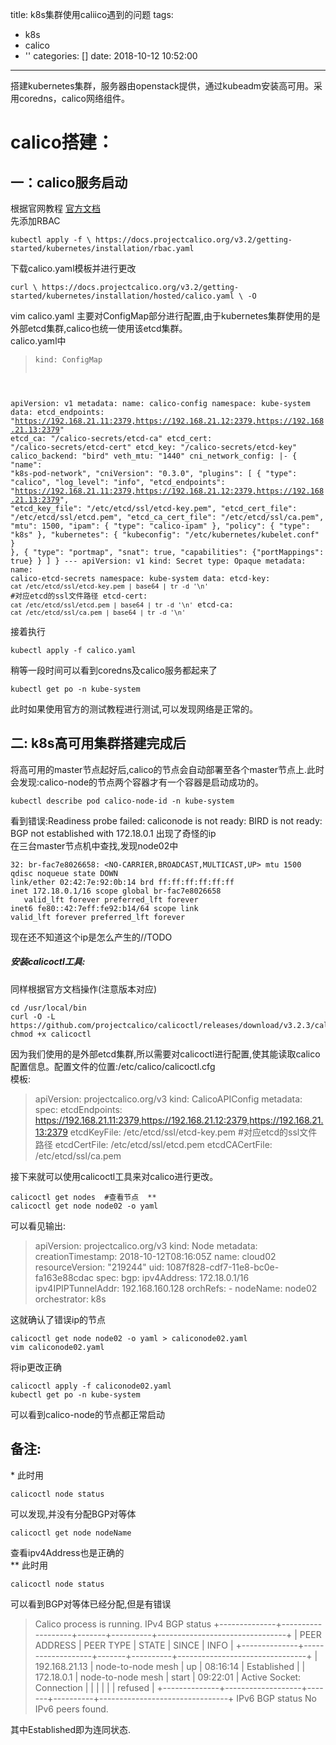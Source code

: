 title: k8s集群使用caliico遇到的问题
tags:
  - k8s
  - calico
  - ''
categories: []
date: 2018-10-12 10:52:00
---
搭建kubernetes集群，服务器由openstack提供，通过kubeadm安装高可用。采用coredns，calico网络组件。

# calico搭建：

## 一：calico服务启动
根据官网教程 <a href="https://docs.projectcalico.org/v3.2/getting-started/kubernetes/installation/calico">官方文档</a>  
先添加RBAC  

	kubectl apply -f \ https://docs.projectcalico.org/v3.2/getting-started/kubernetes/installation/rbac.yaml
    
下载calico.yaml模板并进行更改

	curl \ https://docs.projectcalico.org/v3.2/getting-started/kubernetes/installation/hosted/calico.yaml \ -O
vim calico.yaml
主要对ConfigMap部分进行配置,由于kubernetes集群使用的是外部etcd集群,calico也统一使用该etcd集群。  
calico.yaml中
> <pre><code>kind: ConfigMap
apiVersion: v1
metadata:
  name: calico-config
  namespace: kube-system
data:
  etcd_endpoints: "https://192.168.21.11:2379,https://192.168.21.12:2379,https://192.168.21.13:2379"
  etcd_ca: "/calico-secrets/etcd-ca"
  etcd_cert: "/calico-secrets/etcd-cert"
  etcd_key: "/calico-secrets/etcd-key"
  calico_backend: "bird"
  veth_mtu: "1440"
  cni_network_config: |-
    {
      "name": "k8s-pod-network",
      "cniVersion": "0.3.0",
      "plugins": [
        {
          "type": "calico",
          "log_level": "info",
          "etcd_endpoints": "https://192.168.21.11:2379,https://192.168.21.12:2379,https://192.168.21.13:2379",
          "etcd_key_file": "/etc/etcd/ssl/etcd-key.pem",
          "etcd_cert_file": "/etc/etcd/ssl/etcd.pem",
          "etcd_ca_cert_file": "/etc/etcd/ssl/ca.pem",
          "mtu": 1500,
          "ipam": {
              "type": "calico-ipam"
          },
          "policy": {
              "type": "k8s"
          },
          "kubernetes": {
              "kubeconfig": "/etc/kubernetes/kubelet.conf"
          }
        },
        {
          "type": "portmap",
          "snat": true,
          "capabilities": {"portMappings": true}
        }
      ]
   }
\---
apiVersion: v1
kind: Secret
type: Opaque
metadata:
  name: calico-etcd-secrets
  namespace: kube-system
data:
  etcd-key: `cat /etc/etcd/ssl/etcd-key.pem | base64 | tr -d '\n'` #对应etcd的ssl文件路径
  etcd-cert: `cat /etc/etcd/ssl/etcd.pem | base64 | tr -d '\n'`
  etcd-ca: `cat /etc/etcd/ssl/ca.pem | base64 | tr -d '\n'`
</code></pre>  

接着执行

	kubectl apply -f calico.yaml
稍等一段时间可以看到coredns及calico服务都起来了

	kubectl get po -n kube-system
此时如果使用官方的测试教程进行测试,可以发现网络是正常的。

## 二: k8s高可用集群搭建完成后
将高可用的master节点起好后,calico的节点会自动部署至各个master节点上.此时会发现:calico-node的节点两个容器才有一个容器是启动成功的。  

	kubectl describe pod calico-node-id -n kube-system
看到错误:Readiness probe failed: caliconode is not ready: BIRD is not ready: BGP not established with 172.18.0.1
出现了奇怪的ip  
在三台master节点机中查找,发现node02中  

	32: br-fac7e8026658: <NO-CARRIER,BROADCAST,MULTICAST,UP> mtu 1500 qdisc noqueue state DOWN 
    link/ether 02:42:7e:92:0b:14 brd ff:ff:ff:ff:ff:ff
    inet 172.18.0.1/16 scope global br-fac7e8026658
       valid_lft forever preferred_lft forever
    inet6 fe80::42:7eff:fe92:b14/64 scope link 
    valid_lft forever preferred_lft forever
    
现在还不知道这个ip是怎么产生的//TODO
   
##### 安装calicoctl工具: 
同样根据官方文档操作(注意版本对应)

	cd /usr/local/bin
    curl -O -L https://github.com/projectcalico/calicoctl/releases/download/v3.2.3/calicoctl
    chmod +x calicoctl

因为我们使用的是外部etcd集群,所以需要对calicoctl进行配置,使其能读取calico配置信息。配置文件的位置:/etc/calico/calicoctl.cfg   
模板:

> 	apiVersion: projectcalico.org/v3
	kind: CalicoAPIConfig
	metadata:
	spec:
  	etcdEndpoints: 		https://192.168.21.11:2379,https://192.168.21.12:2379,https://192.168.21.13:2379
  	etcdKeyFile: /etc/etcd/ssl/etcd-key.pem #对应etcd的ssl文件路径
  	etcdCertFile: /etc/etcd/ssl/etcd.pem
  	etcdCACertFile: /etc/etcd/ssl/ca.pem

接下来就可以使用calicoctl工具来对calico进行更改。

	calicoctl get nodes  #查看节点  **
	calicoctl get node node02 -o yaml
可以看见输出:

> 	apiVersion: projectcalico.org/v3
	kind: Node
	metadata:
  	creationTimestamp: 2018-10-12T08:16:05Z
  	name: cloud02
  	resourceVersion: "219244"
  	uid: 1087f828-cdf7-11e8-bc0e-fa163e88cdac
	spec:
  	bgp:
    	ipv4Address: 172.18.0.1/16
    	ipv4IPIPTunnelAddr: 192.168.160.128
  	orchRefs:
  	- nodeName: node02
    	orchestrator: k8s

这就确认了错误ip的节点

	calicoctl get node node02 -o yaml > caliconode02.yaml
    vim caliconode02.yaml
将ip更改正确

	calicoctl apply -f caliconode02.yaml
    kubectl get po -n kube-system
可以看到calico-node的节点都正常启动


## 备注:  
\* 此时用

	calicoctl node status
可以发现,并没有分配BGP对等体

	calicoctl get node nodeName
查看ipv4Address也是正确的  
\**  此时用

	calicoctl node status
可以看到BGP对等体已经分配,但是有错误

> 	Calico process is running.
	IPv4 BGP status
	+--------------+-------------------+-------+----------+--------------------------------+
	| PEER ADDRESS |     PEER TYPE     | STATE |  SINCE   |              INFO              |
	+--------------+-------------------+-------+----------+--------------------------------+
	| 192.168.21.13  | node-to-node mesh | up    | 08:16:14 | Established                    |
	| 172.18.0.1   | node-to-node mesh | start | 09:22:01 | Active Socket: Connection      |
	|              |                   |       |          | refused                        |
	+--------------+-------------------+-------+----------+--------------------------------+
	IPv6 BGP status
	No IPv6 peers found.

其中Established即为连同状态.